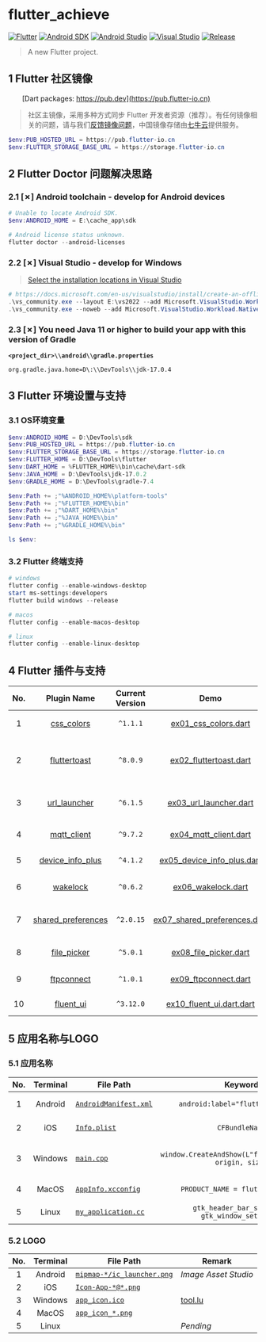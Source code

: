 # flutter_achieve

[![Flutter](https://img.shields.io/badge/Flutter-3.3.0-brightgreen.svg?style=flat&logo=flutter)](https://docs.flutter.dev)
[![Android SDK](https://img.shields.io/badge/Android_SDK-33-brightgreen.svg?style=flat&logo=android)](https://developer.android.com/docs)
[![Android Studio](https://img.shields.io/badge/Android_Studio-2021.2.1-brightgreen.svg?style=flat&logo=android_studio)](https://developer.android.com/studio)
[![Visual Studio](https://img.shields.io/badge/Visual_Studio-17.2-brightgreen.svg?style=flat&logo=visual_studio)](https://visualstudio.microsoft.com/)
[![Release](https://img.shields.io/badge/Release-2.4.0-blue.svg)](https://github.com/aaric/flutter_achieve/releases)

> A new Flutter project.

## 1 Flutter 社区镜像

&emsp;&emsp;[Dart packages: https://pub.dev](https://pub.flutter-io.cn)

> 社区主镜像，采用多种方式同步 Flutter 开发者资源（推荐）。有任何镜像相关的问题，请与我们[反馈镜像问题](https://github.com/cfug/flutter.cn/issues)，中国镜像存储由[七牛云](https://sensors.qiniu.com/t/n9Q)提供服务。

```powershell
$env:PUB_HOSTED_URL = https://pub.flutter-io.cn
$env:FLUTTER_STORAGE_BASE_URL = https://storage.flutter-io.cn
```

## 2 Flutter Doctor 问题解决思路

### 2.1 [✗] Android toolchain - develop for Android devices

```powershell
# Unable to locate Android SDK.
$env:ANDROID_HOME = E:\cache_app\sdk

# Android license status unknown.
flutter doctor --android-licenses
```

### 2.2 [✗] Visual Studio - develop for Windows

> [Select the installation locations in Visual Studio](https://docs.microsoft.com/en-us/visualstudio/install/change-installation-locations?view=vs-2022)

```powershell
# https://docs.microsoft.com/en-us/visualstudio/install/create-an-offline-installation-of-visual-studio?view=vs-2022
.\vs_community.exe --layout E:\vs2022 --add Microsoft.VisualStudio.Workload.NativeDesktop --includeRecommended --lang zh-CN
.\vs_community.exe --noweb --add Microsoft.VisualStudio.Workload.NativeDesktop --includeRecommended --lang zh-CN
```

### 2.3 [✗] You need Java 11 or higher to build your app with this version of Gradle

**`<project_dir>\\android\\gradle.properties`**

```properties
org.gradle.java.home=D\:\\DevTools\\jdk-17.0.4
```

## 3 Flutter 环境设置与支持

### 3.1 OS环境变量

```powershell
$env:ANDROID_HOME = D:\DevTools\sdk
$env:PUB_HOSTED_URL = https://pub.flutter-io.cn
$env:FLUTTER_STORAGE_BASE_URL = https://storage.flutter-io.cn
$env:FLUTTER_HOME = D:\DevTools\flutter
$env:DART_HOME = %FLUTTER_HOME%\bin\cache\dart-sdk
$env:JAVA_HOME = D:\DevTools\jdk-17.0.2
$env:GRADLE_HOME = D:\DevTools\gradle-7.4

$env:Path += ;"%ANDROID_HOME%\platform-tools"
$env:Path += ;"%FLUTTER_HOME%\bin"
$env:Path += ;"%DART_HOME%\bin"
$env:Path += ;"%JAVA_HOME%\bin"
$env:Path += ;"%GRADLE_HOME%\bin"

ls $env:
```

### 3.2 Flutter 终端支持

```powershell
# windows
flutter config --enable-windows-desktop
start ms-settings:developers
flutter build windows --release

# macos
flutter config --enable-macos-desktop

# linux
flutter config --enable-linux-desktop
```

## 4 Flutter 插件与支持

|No.|Plugin Name|Current Version|Demo|Remark|
|:---:|:---:|:---:|:---:|-----|
|1|[css_colors](https://pub.dev/packages/css_colors)|`^1.1.1`|[ex01_css_colors.dart](lib/ex01_css_colors.dart)|*CSS 颜色*|
|2|[fluttertoast](https://pub.dev/packages/fluttertoast)|`^8.0.9`|[ex02_fluttertoast.dart](lib/ex02_fluttertoast.dart)|*类似 Android Toast 提示*|
|3|[url_launcher](https://pub.dev/packages/url_launcher)|`^6.1.5`|[ex03_url_launcher.dart](lib/ex03_url_launcher.dart)|*打开 URL 链接*|
|4|[mqtt_client](https://pub.dev/packages/mqtt_client)|`^9.7.2`|[ex04_mqtt_client.dart](lib/ex04_mqtt_client.dart)|*MQTT 支持*|
|5|[device_info_plus](https://pub.dev/packages/device_info_plus)|`^4.1.2`|[ex05_device_info_plus.dart](lib/ex05_device_info_plus.dart)|*获取设置信息*|
|6|[wakelock](https://pub.dev/packages/wakelock)|`^0.6.2`|[ex06_wakelock.dart](lib/ex06_wakelock.dart)|*防止屏幕休眠*|
|7|[shared_preferences](https://pub.dev/packages/shared_preferences)|`^2.0.15`|[ex07_shared_preferences.dart](lib/ex07_shared_preferences.dart)|*简单持久存储数据*|
|8|[file_picker](https://pub.dev/packages/file_picker)|`^5.0.1`|[ex08_file_picker.dart](lib/ex08_file_picker.dart)|*文件选择*|
|9|[ftpconnect](https://pub.dev/packages/ftpconnect)|`^1.0.1`|[ex09_ftpconnect.dart](lib/ex09_ftpconnect.dart)|*FTP 客户端*|
|10|[fluent_ui](https://pub.dev/packages/fluent_ui)|`^3.12.0`|[ex10_fluent_ui.dart.dart](lib/ex10_fluent_ui.dart)|*Fluent UI*|

## 5 应用名称与LOGO

### 5.1 应用名称

|No.|Terminal|File Path|Keyword|Remark|
|:---:|:---:|-----|:---:|-----|
|1|Android|[`AndroidManifest.xml`](android/app/src/main/AndroidManifest.xml)|`android:label="flutter_achieve"`|*Flutter小例子*|
|2|iOS|[`Info.plist`](ios/Runner/Info.plist)|`CFBundleName`|*No Testing*|
|3|Windows|[`main.cpp`](windows/runner/main.cpp)|`window.CreateAndShow(L"flutter_achieve", origin, size)`|*存在中文兼容问题*|
|4|MacOS|[`AppInfo.xcconfig`](macos/Runner/Configs/AppInfo.xcconfig)|`PRODUCT_NAME = flutter_achieve`|*No Testing*|
|5|Linux|[`my_application.cc`](linux/my_application.cc)|`gtk_header_bar_set_title` `gtk_window_set_title`|*No Testing*|

### 5.2 LOGO

|No.|Terminal|File Path|Remark|
|:---:|:---:|-----|-----|
|1|Android|[`mipmap-*/ic_launcher.png`](android/app/src/main/res)|*Image Asset Studio*|
|2|iOS|[`Icon-App-*@*.png`](ios/Runner/Assets.xcassets/AppIcon.appiconset)||
|3|Windows|[`app_icon.ico`](windows/runner/resources)|[tool.lu](https://tool.lu/favicon/)|
|4|MacOS|[`app_icon_*.png`](macos/Runner/Assets.xcassets/AppIcon.appiconset)||
|5|Linux||*Pending*|
